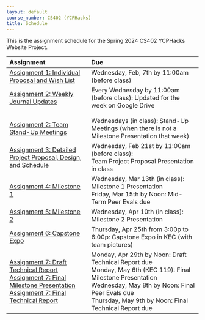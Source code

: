 ```yaml
---
layout: default
course_number: CS402 (YCPHacks)
title: Schedule
---
```


This is the assignment schedule for the Spring 2024 CS402 YCPHacks Website Project.

**Assignment** | **Due**
:--------------|:---------
[Assignment 1: Individual Proposal and Wish List](../../assign/assign01.html)| Wednesday, Feb, 7th by 11:00am (before class)
[Assignment 2: Weekly Journal Updates](../../assign/assign02.html)<br><br><br>[Assignment 2: Team Stand-Up Meetings](../../assign/assign02.html) | Every Wednesday by 11:00am (before class): Updated for the week on Google Drive<br><br> Wednesdays (in class): Stand-Up Meetings (when there is not a Milestone Presentation that week)
[Assignment 3: Detailed Project Proposal, Design, and Schedule](../../assign/assign03.html) | Wednesday, Feb 21st by 11:00am (before class): <br> Team Project Proposal Presentation in class
[Assignment 4: Milestone 1](../../assign/assign04.html) | Wednesday, Mar 13th (in class): Milestone 1 Presentation<br>Friday, Mar 15th by Noon: Mid-Term Peer Evals due
[Assignment 5: Milestone 2](../../assign/assign05.html) | Wednesday, Apr 10th (in class): Milestone 2 Presentation
[Assignment 6: Capstone Expo](../../assign/assign06.html) | Thursday, Apr 25th from 3:00p to 6:00p: Capstone Expo in KEC (with team pictures)
[Assignment 7: Draft Technical Report](../../assign/finalreport.html) <br> [Assignment 7: Final Milestone Presentation](../../assign/assign07.html)<br>[Assignment 7: Final Technical Report](../../assign/finalreport.html) | Monday, Apr 29th by Noon: Draft Technical Report due<br>Monday, May 6th (KEC 119): Final Milestone Presentation<br>Wednesday, May 8th by Noon: Final Peer Evals due<br>Thursday, May 9th by Noon: Final Technical Report due